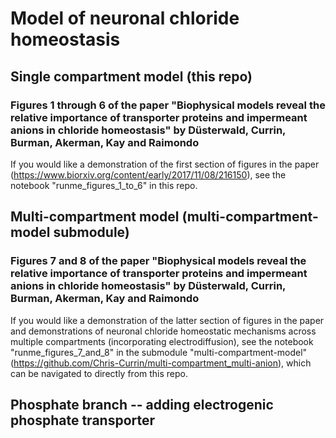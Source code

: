 # Model of neuronal chloride homeostasis
## Single compartment model (this repo)
### Figures 1 through 6 of the paper "Biophysical models reveal the relative importance of transporter proteins and impermeant anions in chloride homeostasis" by Düsterwald, Currin, Burman, Akerman,  Kay and Raimondo
If you would like a demonstration of the first section of figures in the paper (https://www.biorxiv.org/content/early/2017/11/08/216150), see the notebook "runme_figures_1_to_6" in this repo.

## Multi-compartment model (multi-compartment-model submodule)
### Figures 7 and 8 of the paper "Biophysical models reveal the relative importance of transporter proteins and impermeant anions in chloride homeostasis" by Düsterwald, Currin, Burman, Akerman,  Kay and Raimondo
If you would like a demonstration of the latter section of figures in the paper and demonstrations of neuronal chloride homeostatic mechanisms across multiple compartments (incorporating electrodiffusion), see the notebook "runme_figures_7_and_8" in the submodule "multi-compartment-model" (https://github.com/Chris-Currin/multi-compartment_multi-anion), which can be navigated to directly from this repo.

## Phosphate branch -- adding electrogenic phosphate transporter
